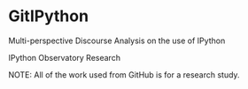 # GitIPython
Multi-perspective Discourse Analysis on the use of IPython

IPython Observatory Research

NOTE: All of the work used from GitHub is for a research study.

